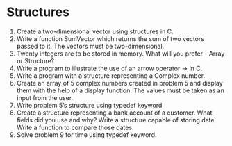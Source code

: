 # Structures

1. Create a two-dimensional vector using structures in C.
2. Write a function SumVector which returns the sum of two vectors passed to it. The vectors must be two-dimensional.
3. Twenty integers are to be stored in memory. What will you prefer - Array or Structure?
4. Write a program to illustrate the use of an arrow operator -> in C.
5. Write a program with a structure representing a Complex number.
6. Create an array of 5 complex numbers created in problem 5 and display them with the help of a display function. The values must be taken as an input from the user.
7. Write problem 5’s structure using typedef keyword.
8. Create a structure representing a bank account of a customer. What fields did you use and why?
Write a structure capable of storing date. Write a function to compare those dates.
9. Solve problem 9 for time using typedef keyword.